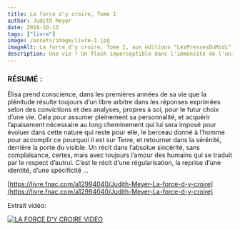 ```yaml
---
title: La force d'y croire, Tome 1
author: Judith Meyer
date: 2018-10-15
tags: ["livre"]
image: /assets/image/livre-1.jpg
imageAlt: La force d'y croire, Tome 1, aux éditions "LesPressesDuMidi"
description: Une vie ? Un flash imperceptible dans l'immensité de l'univers... Le mystère et le miracle n'existent pas. Ces termes employés sont des métaphores pour justifier la méconnaissance de tout ce qui fait parti des forces composantes de notre sphère céleste. Une destinée ne se prépare pas elle se vit en fonction de la providence qui laisse à l'humain son libre arbitre.
---
```


### RÉSUMÉ : 

Élisa prend conscience, dans les premières années de sa vie que la plénitude résulte toujours d’un libre arbitre dans les réponses exprimées selon des convictions et des analyses, propres à soi, pour le futur choix d’une vie. Cela pour assumer pleinement sa personnalité, et acquérir l’apaisement nécessaire au long cheminement qui lui sera imposé pour évoluer dans cette nature qui reste pour elle, le berceau donné à l’homme pour accomplir ce pourquoi il est sur Terre, et retourner dans la sérénité, derrière la porte du visible. Un récit dans l’absolue sincérité, sans complaisance, certes, mais avec toujours l’amour des humains qui se traduit par le respect d’autrui. C’est le récit d’une régularisation, la reprise d’une identité, d’une spécificité …

[https://livre.fnac.com/a12994040/Judith-Meyer-La-force-d-y-croire](https://livre.fnac.com/a12994040/Judith-Meyer-La-force-d-y-croire)

Extrait vidéo:

[![LA FORCE D'Y CROIRE VIDEO](https://img.youtube.com/vi/8pwbPrFCepY/0.jpg)](https://www.youtube.com/watch?v=8pwbPrFCepY)